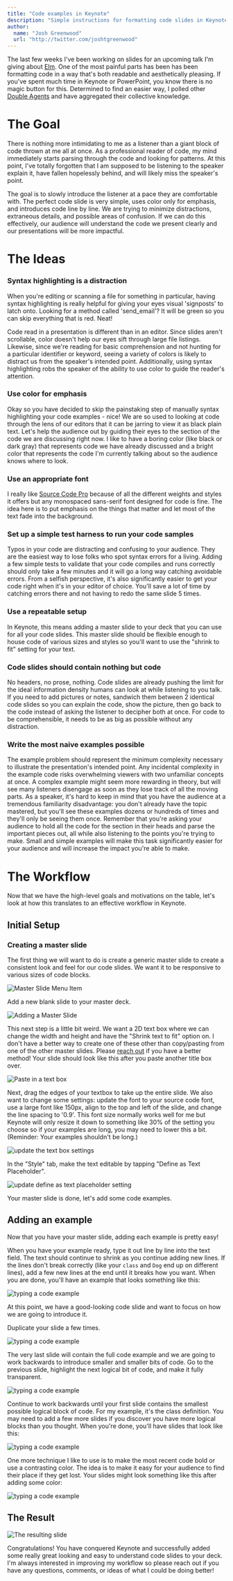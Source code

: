 ```yaml
---
title: "Code examples in Keynote"
description: "Simple instructions for formatting code slides in Keynote. Tips for adding code to slideshow presentations."
author:
  name: "Josh Greenwood"
  url: "http://twitter.com/joshtgreenwood"
---
```


The last few weeks I've been working on slides for an upcoming talk I'm giving about [Elm](http://elm-lang.org). One of the most painful parts has been has been formatting code in a way that's both readable and aesthetically pleasing. If you've spent much time in Keynote or PowerPoint, you know there is no magic button for this. Determined to find an easier way, I polled other [Double Agents](http://testdouble.com/agency#agents) and have aggregated their collective knowledge.

# The Goal
There is nothing more intimidating to me as a listener than a giant block of code thrown at me all at once. As a professional reader of code, my mind immediately starts parsing through the code and looking for patterns. At this point, I've totally forgotten that I am supposed to be listening to the speaker explain it, have fallen hopelessly behind, and will likely miss the speaker's point.

The goal is to slowly introduce the listener at a pace they are comfortable with. The perfect code slide is very simple, uses color only for emphasis, and introduces code line by line. We are trying to minimize distractions, extraneous details, and possible areas of confusion. If we can do this effectively, our audience will understand the code we present clearly and our presentations will be more impactful.

# The Ideas
### Syntax highlighting is a distraction
When you're editing or scanning a file for something in particular, having syntax highlighting is really helpful for giving your eyes visual 'signposts' to latch onto. Looking for a method called 'send_email'? It will be green so you can skip everything that is red. Neat!

Code read in a presentation is different than in an editor. Since slides aren't scrollable, color doesn't help our eyes sift through large file listings. Likewise, since we're reading for basic comprehension and not hunting for a particular identifier or keyword, seeing a variety of colors is likely to distract us from the speaker's intended point. Additionally, using syntax highlighting robs the speaker of the ability to use color to guide the reader's attention.
### Use color for emphasis
Okay so you have decided to skip the painstaking step of manually syntax highlighting your code examples - nice! We are so used to looking at code through the lens of our editors that it can be jarring to view it as black plain text. Let's help the audience out by guiding their eyes to the section of the code we are discussing right now. I like to have a boring color (like black or dark gray) that represents code we have already discussed and a bright color that represents the code I'm currently talking about so the audience knows where to look.
### Use an appropriate font
I really like [Source Code Pro](https://github.com/adobe-fonts/source-code-pro) because of all the different weights and styles it offers but any monospaced sans-serif font designed for code is fine. The idea here is to put emphasis on the things that matter and let most of the text fade into the background.
### Set up a simple test harness to run your code samples
Typos in your code are distracting and confusing to your audience. They are the easiest way to lose folks who spot syntax errors for a living. Adding a few simple tests to validate that your code compiles and runs correctly should only take a few minutes and it will go a long way catching avoidable errors. From a selfish perspective, it's also significantly easier to get your code right when it's in your editor of choice. You'll save a lot of time by catching errors there and not having to redo the same slide 5 times.
### Use a repeatable setup
In Keynote, this means adding a master slide to your deck that you can use for all your code slides. This master slide should be flexible enough to house code of various sizes and styles so you'll want to use the "shrink to fit" setting for your text.
### Code slides should contain nothing but code
No headers, no prose, nothing. Code slides are already pushing the limit for the ideal information density humans can look at while listening to you talk. If you need to add pictures or notes, sandwich them between 2 identical code slides so you can explain the code, show the picture, then go back to the code instead of asking the listener to decipher both at once. For code to be comprehensible, it needs to be as big as possible without any distraction.
### Write the most naive examples possible
The example problem should represent the minimum complexity necessary to illustrate the presentation's intended point. Any incidental complexity in the example code risks overwhelming viewers with two unfamiliar concepts at once. A complex example might seem more rewarding in theory, but will see many listeners disengage as soon as they lose track of all the moving parts. As a speaker, it's hard to keep in mind that you have the audience at a tremendous familiarity disadvantage: you don't already have the topic mastered, but you'll see these examples dozens or hundreds of times and they'll only be seeing them once. Remember that you're asking your audience to hold all the code for the section in their heads and parse the important pieces out, all while also listening to the points you're trying to make. Small and simple examples will make this task significantly easier for your audience and will increase the impact you're able to make.

# The Workflow
Now that we have the high-level goals and motivations on the table, let's look at how this translates to an effective workflow in Keynote.

## Initial Setup
### Creating a master slide
The first thing we will want to do is create a generic master slide to create a consistent look and feel for our code slides. We want it to be responsive to various sizes of code blocks.

![Master Slide Menu Item](/img/adding-code-to-slides/step-1.png)

Add a new blank slide to your master deck.

![Adding a Master Slide](/img/adding-code-to-slides/step-2.png)

This next step is a little bit weird. We want a 2D text box where we can change the width and height and have the "Shrink text to fit" option on. I don't have a better way to create one of these other than copy/pasting from one of the other master slides. Please [reach out](mailto:josh@testdouble.com) if you have a better method! Your slide should look like this after you paste another title box over.

![Paste in a text box](/img/adding-code-to-slides/step-3.png)

Next, drag the edges of your textbox to take up the entire slide. We also want to change some settings: update the font to your source code font, use a large font like 150px, align to the top and left of the slide, and change the line spacing to '0.9'. This font size normally works well for me but Keynote will only resize it down to something like 30% of the setting you choose so if your examples are long, you may need to lower this a bit. (Reminder: Your examples shouldn't be long.)

![update the text box settings](/img/adding-code-to-slides/step-4.png)

In the "Style" tab, make the text editable by tapping "Define as Text Placeholder".

![update define as text placeholder setting](/img/adding-code-to-slides/step-5.png)

Your master slide is done, let's add some code examples.

## Adding an example

Now that you have your master slide, adding each example is pretty easy!

When you have your example ready, type it out line by line into the text field. The text should continue to shrink as you continue adding new lines. If the lines don't break correctly (like your `class` and `Dog` end up on different lines), add a few new lines at the end until it breaks how you want. When you are done, you'll have an example that looks something like this:

![typing a code example](/img/adding-code-to-slides/step-6.png)

At this point, we have a good-looking code slide and want to focus on how we are going to introduce it.

Duplicate your slide a few times.

![typing a code example](/img/adding-code-to-slides/step-7.png)

The very last slide will contain the full code example and we are going to work backwards to introduce smaller and smaller bits of code. Go to the previous slide, highlight the next logical bit of code, and make it fully transparent.

![typing a code example](/img/adding-code-to-slides/step-8.png)

Continue to work backwards until your first slide contains the smallest possible logical block of code. For my example, it's the class definition. You may need to add a few more slides if you discover you have more logical blocks than you thought. When you're done, you'll have slides that look like this:

![typing a code example](/img/adding-code-to-slides/step-9.png)

One more technique I like to use is to make the most recent code bold or use a contrasting color. The idea is to make it easy for your audience to find their place if they get lost. Your slides might look something like this after adding some color:

![typing a code example](/img/adding-code-to-slides/step-10.png)

## The Result
![The resulting slide](/img/adding-code-to-slides/result.gif)

Congratulations! You have conquered Keynote and successfully added some really great looking and easy to understand code slides to your deck. I'm always interested in improving my workflow so please reach out if you have any questions, comments, or ideas of what I could be doing better!
